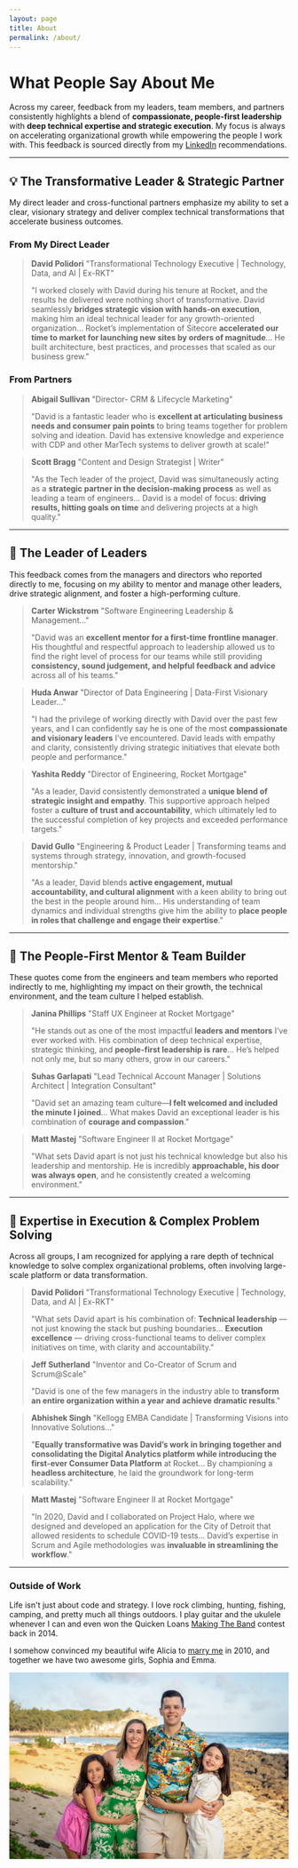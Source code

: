 ```yaml
---
layout: page
title: About
permalink: /about/
---
```


# What People Say About Me

Across my career, feedback from my leaders, team members, and partners consistently highlights a blend of **compassionate, people-first leadership** with **deep technical expertise and strategic execution**. My focus is always on accelerating organizational growth while empowering the people I work with.  This feedback is sourced directly from my [LinkedIn](https://www.linkedin.com/in/davidajuan/) recommendations.

---

## 💡 The Transformative Leader & Strategic Partner

My direct leader and cross-functional partners emphasize my ability to set a clear, visionary strategy and deliver complex technical transformations that accelerate business outcomes.

### From My Direct Leader
> **David Polidori**
> "Transformational Technology Executive | Technology, Data, and AI | Ex-RKT"
>
> "I worked closely with David during his tenure at Rocket, and the results he delivered were nothing short of transformative. David seamlessly **bridges strategic vision with hands-on execution**, making him an ideal technical leader for any growth-oriented organization... Rocket’s implementation of Sitecore **accelerated our time to market for launching new sites by orders of magnitude**... He built architecture, best practices, and processes that scaled as our business grew."

### From Partners
> **Abigail Sullivan**
> "Director- CRM & Lifecycle Marketing"
>
> "David is a fantastic leader who is **excellent at articulating business needs and consumer pain points** to bring teams together for problem solving and ideation. David has extensive knowledge and experience with CDP and other MarTech systems to deliver growth at scale!"

> **Scott Bragg**
> "Content and Design Strategist | Writer"
>
> "As the Tech leader of the project, David was simultaneously acting as a **strategic partner in the decision-making process** as well as leading a team of engineers... David is a model of focus: **driving results, hitting goals on time** and delivering projects at a high quality."

---

## 👑 The Leader of Leaders

This feedback comes from the managers and directors who reported directly to me, focusing on my ability to mentor and manage other leaders, drive strategic alignment, and foster a high-performing culture.

> **Carter Wickstrom**
> "Software Engineering Leadership & Management..."
>
> "David was an **excellent mentor for a first-time frontline manager**. His thoughtful and respectful approach to leadership allowed us to find the right level of process for our teams while still providing **consistency, sound judgement, and helpful feedback and advice** across all of his teams."

> **Huda Anwar**
> "Director of Data Engineering | Data-First Visionary Leader..."
>
> "I had the privilege of working directly with David over the past few years, and I can confidently say he is one of the most **compassionate and visionary leaders** I’ve encountered. David leads with empathy and clarity, consistently driving strategic initiatives that elevate both people and performance."

> **Yashita Reddy**
> "Director of Engineering, Rocket Mortgage"
>
> "As a leader, David consistently demonstrated a **unique blend of strategic insight and empathy**. This supportive approach helped foster a **culture of trust and accountability**, which ultimately led to the successful completion of key projects and exceeded performance targets."

> **David Gullo**
> "Engineering & Product Leader | Transforming teams and systems through strategy, innovation, and growth-focused mentorship."
>
> "As a leader, David blends **active engagement, mutual accountability, and cultural alignment** with a keen ability to bring out the best in the people around him... His understanding of team dynamics and individual strengths give him the ability to **place people in roles that challenge and engage their expertise**."

---

## 👥 The People-First Mentor & Team Builder

These quotes come from the engineers and team members who reported indirectly to me, highlighting my impact on their growth, the technical environment, and the team culture I helped establish.

> **Janina Phillips**
> "Staff UX Engineer at Rocket Mortgage"
>
> "He stands out as one of the most impactful **leaders and mentors** I’ve ever worked with. His combination of deep technical expertise, strategic thinking, and **people-first leadership is rare**... He’s helped not only me, but so many others, grow in our careers."

> **Suhas Garlapati**
> "Lead Technical Account Manager | Solutions Architect | Integration Consultant"
>
> "David set an amazing team culture—**I felt welcomed and included the minute I joined**... What makes David an exceptional leader is his combination of **courage and compassion**."

> **Matt Mastej**
> "Software Engineer II at Rocket Mortgage"
>
> "What sets David apart is not just his technical knowledge but also his leadership and mentorship. He is incredibly **approachable, his door was always open**, and he consistently created a welcoming environment."

---

## 🚀 Expertise in Execution & Complex Problem Solving

Across all groups, I am recognized for applying a rare depth of technical knowledge to solve complex organizational problems, often involving large-scale platform or data transformation.

> **David Polidori**
> "Transformational Technology Executive | Technology, Data, and AI | Ex-RKT"
>
> "What sets David apart is his combination of: **Technical leadership** — not just knowing the stack but pushing boundaries... **Execution excellence** — driving cross-functional teams to deliver complex initiatives on time, with clarity and accountability."

> **Jeff Sutherland**
> "Inventor and Co-Creator of Scrum and Scrum@Scale"
>
> "David is one of the few managers in the industry able to **transform an entire organization within a year and achieve dramatic results**."

> **Abhishek Singh**
> "Kellogg EMBA Candidate | Transforming Visions into Innovative Solutions..."
>
> "**Equally transformative was David’s work in bringing together and consolidating the Digital Analytics platform while introducing the first-ever Consumer Data Platform** at Rocket... By championing a **headless architecture**, he laid the groundwork for long-term scalability."

> **Matt Mastej**
> "Software Engineer II at Rocket Mortgage"
>
> "In 2020, David and I collaborated on Project Halo, where we designed and developed an application for the City of Detroit that allowed residents to schedule COVID-19 tests... David’s expertise in Scrum and Agile methodologies was **invaluable in streamlining the workflow**."

---

### Outside of Work

Life isn't just about code and strategy. I love rock climbing, hunting, fishing, camping, and pretty much all things outdoors. I play guitar and the ukulele whenever I can and even won the Quicken Loans [Making The Band](https://www.youtube.com/watch?v=o6ZV4m0NP-M) contest back in 2014.

I somehow convinced my beautiful wife Alicia to [marry me](https://www.youtube.com/watch?v=dKtDMy_Es2E) in 2010, and together we have two awesome girls, Sophia and Emma.

<img src="/assets/images/kauai-family-photo.webp" alt="Kauai family photo">
